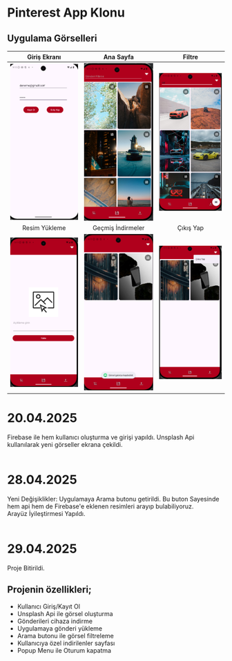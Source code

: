<h1>Pinterest App Klonu</h1>


## Uygulama Görselleri
|             Giriş Ekranı             |                   Ana Sayfa               |                    Filtre                |
| :----------------------------------: | :---------------------------------------: |:---------------------------------------: |
|    ![](image/giriskayitekrani.png)   |         ![](image/anasayfa.png)           |            ![](image/filtre.png)         |
|             Resim Yükleme            |           Geçmiş İndirmeler               |                  Çıkış Yap               |
|    ![](image/yuklemeekrani.png)      |         ![](image/indirilenler.png)       |          ![](image/cikisyap.png)         |


<h1>20.04.2025</h1>
Firebase ile hem kullanıcı oluşturma ve girişi yapıldı. Unsplash Api kullanılarak yeni görseller ekrana çekildi.
<br><br>

<h1>28.04.2025</h1>
Yeni Değişiklikler: Uygulamaya Arama butonu getirildi. Bu buton Sayesinde hem api hem de Firebase'e eklenen resimleri arayıp bulabiliyoruz.<br>
Arayüz İyileştirmesi Yapıldı.
<br><br>

<h1>29.04.2025</h1>
Proje Bitirildi.<br>
<h2>Projenin özellikleri;</h2>
<ul>
  <li>Kullanıcı Giriş/Kayıt Ol</li>
  <li>Unsplash Api ile görsel oluşturma</li>
  <li>Gönderileri cihaza indirme</li>
  <li>Uygulamaya gönderi yükleme</li>
  <li>Arama butonu ile görsel filtreleme</li>
  <li>Kullanıcıya özel indirilenler sayfası</li>
  <li>Popup Menu ile Oturum kapatma</li>
</ul>

